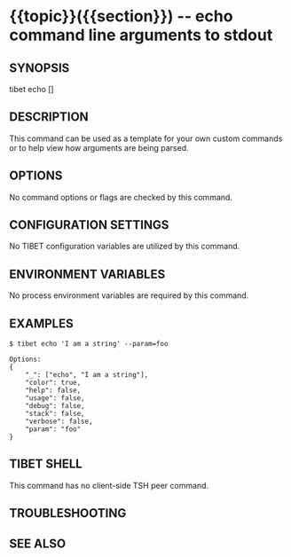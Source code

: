 {{topic}}({{section}}) -- echo command line arguments to stdout
=============================================

## SYNOPSIS

tibet echo [<args>]

## DESCRIPTION

This command can be used as a template for your own custom commands or
to help view how arguments are being parsed.

## OPTIONS

No command options or flags are checked by this command.

## CONFIGURATION SETTINGS

No TIBET configuration variables are utilized by this command.

## ENVIRONMENT VARIABLES

No process environment variables are required by this command.

## EXAMPLES

    $ tibet echo 'I am a string' --param=foo

    Options:
    {
        "_": ["echo", "I am a string"],
        "color": true,
        "help": false,
        "usage": false,
        "debug": false,
        "stack": false,
        "verbose": false,
        "param": "foo"
    }

## TIBET SHELL

This command has no client-side TSH peer command.

## TROUBLESHOOTING


## SEE ALSO

